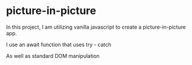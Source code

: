 # picture-in-picture

In this project, I am utilizing vanilla javascript to create a picture-in-picture app.

I use an await function that uses try - catch

As well as standard DOM manipulation
